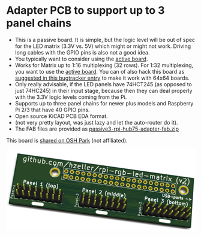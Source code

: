 Adapter PCB to support up to 3 panel chains
===========================================

   * This is a passive board. It is simple, but the logic level will be out of
     spec for the LED matrix (3.3V vs. 5V) which might or might not work.
     Driving long cables with the GPIO pins is also not a good idea.
   * You typically want to consider using the [active board](../active-3).
   * Works for Matrix up to 1:16 multiplexing (32 rows). For 1:32 multiplexing,
     you want to use the [active board](../active-3). You can of also hack
     this board as [suggested in this bugtracker entry](https://github.com/hzeller/rpi-rgb-led-matrix/issues/360#issuecomment-321104348) to make it work with
     64x64 boards.
   * Only really advisable, if the LED panels have 74HCT245 (as opposed to just
     74HC245) in their input stage, because then they can deal properly with
     the 3.3V logic levels coming from the Pi.
   * Supports up to three panel chains for newer plus models and
     Raspberry Pi 2/3 that have 40 GPIO pins.
   * Open source KiCAD PCB EDA format.
   * (not very pretty layout, was just lazy and let the auto-router do it).
   * The FAB files are provided as [passive3-rpi-hub75-adapter-fab.zip](./passive3-rpi-hub75-adapter-fab.zip)

This board is [shared on OSH Park][osh-passive3] (not affiliated).

![Preview][rendering]

[rendering]: ../../img/passive3-pcb.png
[osh-passive3]: https://oshpark.com/shared_projects/FNAtZUsP